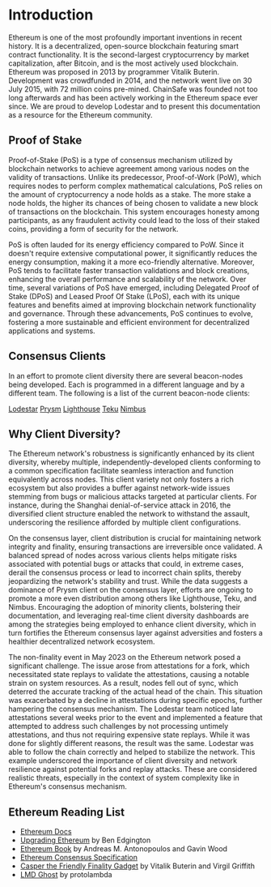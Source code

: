 # Introduction

Ethereum is one of the most profoundly important inventions in recent history. It is a decentralized, open-source blockchain featuring smart contract functionality. It is the second-largest cryptocurrency by market capitalization, after Bitcoin, and is the most actively used blockchain. Ethereum was proposed in 2013 by programmer Vitalik Buterin. Development was crowdfunded in 2014, and the network went live on 30 July 2015, with 72 million coins pre-mined. ChainSafe was founded not too long afterwards and has been actively working in the Ethereum space ever since. We are proud to develop Lodestar and to present this documentation as a resource for the Ethereum community.

## Proof of Stake

Proof-of-Stake (PoS) is a type of consensus mechanism utilized by blockchain networks to achieve agreement among various nodes on the validity of transactions. Unlike its predecessor, Proof-of-Work (PoW), which requires nodes to perform complex mathematical calculations, PoS relies on the amount of cryptocurrency a node holds as a stake. The more stake a node holds, the higher its chances of being chosen to validate a new block of transactions on the blockchain. This system encourages honesty among participants, as any fraudulent activity could lead to the loss of their staked coins, providing a form of security for the network.

PoS is often lauded for its energy efficiency compared to PoW. Since it doesn't require extensive computational power, it significantly reduces the energy consumption, making it a more eco-friendly alternative. Moreover, PoS tends to facilitate faster transaction validations and block creations, enhancing the overall performance and scalability of the network. Over time, several variations of PoS have emerged, including Delegated Proof of Stake (DPoS) and Leased Proof Of Stake (LPoS), each with its unique features and benefits aimed at improving blockchain network functionality and governance. Through these advancements, PoS continues to evolve, fostering a more sustainable and efficient environment for decentralized applications and systems.

## Consensus Clients

In an effort to promote client diversity there are several beacon-nodes being developed. Each is programmed in a different language and by a different team. The following is a list of the current beacon-node clients:

[Lodestar](https://chainsafe.io/lodestar.html)
[Prysm](https://prysmaticlabs.com/)
[Lighthouse](https://lighthouse.sigmaprime.io/)
[Teku](https://consensys.net/knowledge-base/ethereum-2/teku/)
[Nimbus](https://nimbus.team/)

## Why Client Diversity?

The Ethereum network's robustness is significantly enhanced by its client diversity, whereby multiple, independently-developed clients conforming to a common specification facilitate seamless interaction and function equivalently across nodes. This client variety not only fosters a rich ecosystem but also provides a buffer against network-wide issues stemming from bugs or malicious attacks targeted at particular clients. For instance, during the Shanghai denial-of-service attack in 2016, the diversified client structure enabled the network to withstand the assault, underscoring the resilience afforded by multiple client configurations.

On the consensus layer, client distribution is crucial for maintaining network integrity and finality, ensuring transactions are irreversible once validated. A balanced spread of nodes across various clients helps mitigate risks associated with potential bugs or attacks that could, in extreme cases, derail the consensus process or lead to incorrect chain splits, thereby jeopardizing the network's stability and trust. While the data suggests a dominance of Prysm client on the consensus layer, efforts are ongoing to promote a more even distribution among others like Lighthouse, Teku, and Nimbus. Encouraging the adoption of minority clients, bolstering their documentation, and leveraging real-time client diversity dashboards are among the strategies being employed to enhance client diversity, which in turn fortifies the Ethereum consensus layer against adversities and fosters a healthier decentralized network ecosystem.

The non-finality event in May 2023 on the Ethereum network posed a significant challenge. The issue arose from attestations for a fork, which necessitated state replays to validate the attestations, causing a notable strain on system resources. As a result, nodes fell out of sync, which deterred the accurate tracking of the actual head of the chain. This situation was exacerbated by a decline in attestations during specific epochs, further hampering the consensus mechanism. The Lodestar team noticed late attestations several weeks prior to the event and implemented a feature that attempted to address such challenges by not processing untimely attestations, and thus not requiring expensive state replays​. While it was done for slightly different reasons, the result was the same. Lodestar was able to follow the chain correctly and helped to stabilize the network. This example underscored the importance of client diversity and network resilience against potential forks and replay attacks. These are considered realistic threats, especially in the context of system complexity like in Ethereum's consensus mechanism.

## Ethereum Reading List

- [Ethereum Docs](https://ethereum.org/en/developers/docs/)
- [Upgrading Ethereum](https://eth2book.info/capella/) by Ben Edgington
- [Ethereum Book](https://github.com/ethereumbook/ethereumbook) by Andreas M. Antonopoulos and Gavin Wood
- [Ethereum Consensus Specification](https://github.com/ethereum/consensus-specs)
- [Casper the Friendly Finality Gadget](https://browse.arxiv.org/pdf/1710.09437.pdf) by Vitalik Buterin and Virgil Griffith
- [LMD Ghost](https://github.com/protolambda/lmd-ghost) by protolambda
